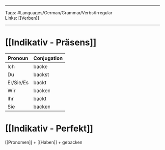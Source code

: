 ___
Tags: #Languages/German/Grammar/Verbs/Irregular  
Links: [[Verben]]
___
# [[Indikativ - Präsens]]
Pronoun|Conjugation
------------ | ------------
Ich | backe
Du | backst
Er/Sie/Es | backt
Wir | backen
Ihr | backt
Sie | backen


# [[Indikativ - Perfekt]]
[[Pronomen]] + [[Haben]] + gebacken
